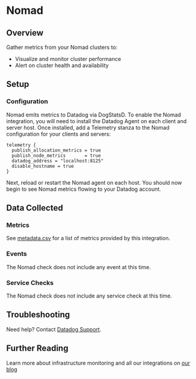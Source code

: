 # Nomad

## Overview

Gather metrics from your Nomad clusters to:

* Visualize and monitor cluster performance
* Alert on cluster health and availability 

## Setup

### Configuration

Nomad emits metrics to Datadog via DogStatsD. To enable the Nomad integration, you will need 
to install the Datadog Agent on each client and server host.  Once installed, add a Telemetry 
stanza to the Nomad configuration for your clients and servers:

```
telemetry {
  publish_allocation_metrics = true
  publish_node_metrics       = true
  datadog_address = "localhost:8125"
  disable_hostname = true
}
```

Next, reload or restart the Nomad agent on each host. You should now begin to see Nomad metrics flowing to
your Datadog account.  

## Data Collected
### Metrics
See [metadata.csv](https://github.com/DataDog/integrations-extras/blob/master/nomad/metadata.csv) for a list of metrics provided by this integration.

### Events
The Nomad check does not include any event at this time.

### Service Checks
The Nomad check does not include any service check at this time.

## Troubleshooting
Need help? Contact [Datadog Support](http://docs.datadoghq.com/help/).

## Further Reading

Learn more about infrastructure monitoring and all our integrations on [our blog](https://www.datadoghq.com/blog/)